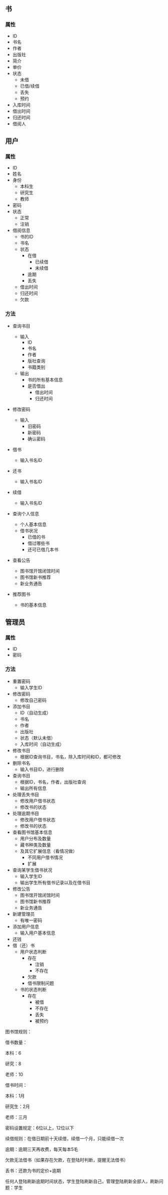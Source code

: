 ## 书

### 属性

- ID 
- 书名
- 作者
- 出版社
- 简介
- 单价
- 状态
  - 未借
  - 已借/续借
  - 丢失
  - 预约
- 入库时间
- 借出时间
- 归还时间
- 借阅人



## 用户

### 属性

- ID
- 姓名
- 身份
  - 本科生
  - 研究生
  - 教师
- 密码
- 状态
  - 正常
  - 注销
- 借阅信息
  - 书的ID
  - 书名
  - 状态
    - 在借
      - 已续借
      - 未续借
    - 逾期
    - 丢失
  - 借出时间
  - 归还时间
  - 欠款

### 方法

- 查询书目
  - 输入
    - ID
    - 书名
    - 作者
    - 版社查询
    - 书籍类别
  - 输出
    - 书的所有基本信息
    - 是否借出
      - 借出时间
      - 归还时间
- 修改密码
  - 输入
    - 旧密码
    - 新密码
    - 确认密码
- 借书
  
  - 输入书名ID
- 还书
  - 输入书名ID
- 续借
  - 输入书名ID
- 查询个人信息
  - 个人基本信息
  - 借书状况
    - 已借的书
    - 借过哪些书
    - 还可已借几本书
- 查看公告
  - 图书馆开馆闭馆时间
  - 图书馆新书推荐
  - 新业务通告
- 推荐图书
  - 书的基本信息

## 管理员

### 属性

- ID
- 密码

### 方法

- 重置密码
  - 输入学生ID
- 修改密码
  - 修改自己密码
- 添加书目
  - ID（自动生成）
  - 书名
  - 作者
  - 出版社
  - 状态（默认未借）
  - 入库时间（自动生成）
- 修改书目
  - 根据ID查询书目，书名，除入库时间和ID，都可修改
- 删除书名
  - 输入书目ID，进行删除
- 查询书目
  - 根据ID，书名，作者，出版社查询
  - 输出所有信息
- 处理丢失书目
  - 修改用户借书状态
  - 修改书的状态
- 处理逾期书目
  - 修改用户借书状态
  - 修改书的状态
- 查看图书馆基本信息
  - 用户分布及数量
  - 藏书种类及数量
  - 及其它扩展信息（看情况做）
    - 不同用户借书情况
    - 扩展
- 查询某学生借书状况
  - 输入学生ID
  - 输出学生所有借书记录以及在借书目
- 修改公告
  - 图书馆开馆闭馆时间
  - 图书馆新书推荐
  - 新业务通告
- 新建管理员
  - 有唯一密码
- 添加用户信息
  - 输入用户基本信息
- 还钱 
- 借（还）书
  - 用户状态判断
    - 存在
      - 注销
      - 不存在
    - 欠款
    - 借书限制问题
  - 书的状态判断
    - 存在
      - 被借
      - 不存在
      - 丢失
      - 被预约



图书馆规则：

借书数量：

本科：6

研究：8

老师：10

借书时间：

本科：1月

研究生：2月

老师：三月

密码设置规定：6位以上，12位以下

续借规则：在借日期前十天续借，续借一个月，只能续借一次

逾期：逾期三天再收费，每天每本5毛

欠款无法借书（如果存在欠款，在登陆时判断，提醒无法借书）

丢书：还款为书的定价+逾期

任何人登陆刷新逾期时间状态，学生登陆刷新自己，管理登陆刷新全部人，刷新问题：学生



   